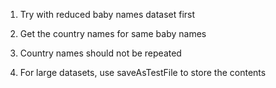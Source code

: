 1. Try with reduced baby names dataset first
2. Get the country names for same baby names
3. Country names should not be repeated

4. For large datasets, use saveAsTestFile to store the contents